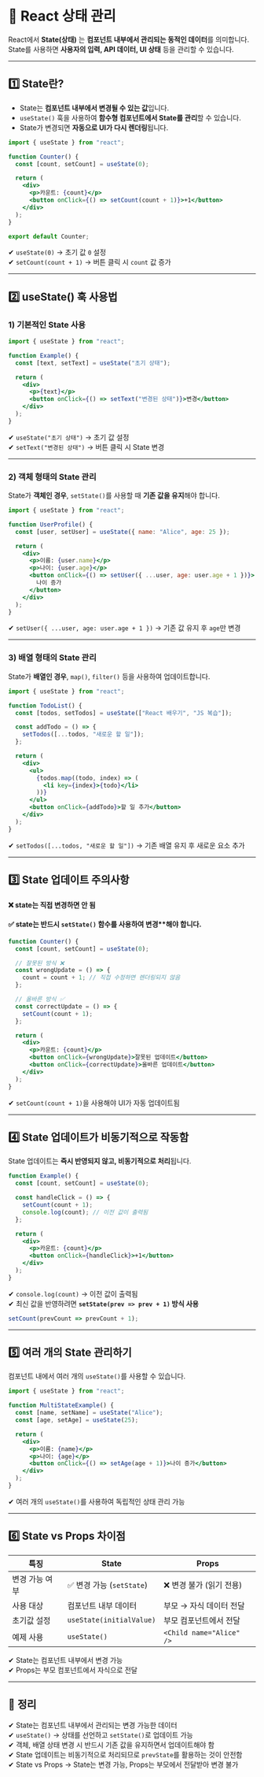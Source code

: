 # 📌 React 상태 관리

React에서 **State(상태)** 는 **컴포넌트 내부에서 관리되는 동적인 데이터**를 의미합니다.  
State를 사용하면 **사용자의 입력, API 데이터, UI 상태** 등을 관리할 수 있습니다.

---

## 1️⃣ State란?
- State는 **컴포넌트 내부에서 변경될 수 있는 값**입니다.
- `useState()` 훅을 사용하여 **함수형 컴포넌트에서 State를 관리**할 수 있습니다.
- State가 변경되면 **자동으로 UI가 다시 렌더링**됩니다.

```jsx
import { useState } from "react";

function Counter() {
  const [count, setCount] = useState(0);

  return (
    <div>
      <p>카운트: {count}</p>
      <button onClick={() => setCount(count + 1)}>+1</button>
    </div>
  );
}

export default Counter;
```
✔ `useState(0)` → 초기 값 `0` 설정  
✔ `setCount(count + 1)` → 버튼 클릭 시 `count` 값 증가  

---

## 2️⃣ useState() 훅 사용법

### 1) 기본적인 State 사용
```jsx
import { useState } from "react";

function Example() {
  const [text, setText] = useState("초기 상태");

  return (
    <div>
      <p>{text}</p>
      <button onClick={() => setText("변경된 상태")}>변경</button>
    </div>
  );
}
```
✔ `useState("초기 상태")` → 초기 값 설정  
✔ `setText("변경된 상태")` → 버튼 클릭 시 State 변경  

---

### 2) 객체 형태의 State 관리
State가 **객체인 경우**, `setState()`를 사용할 때 **기존 값을 유지**해야 합니다.

```jsx
import { useState } from "react";

function UserProfile() {
  const [user, setUser] = useState({ name: "Alice", age: 25 });

  return (
    <div>
      <p>이름: {user.name}</p>
      <p>나이: {user.age}</p>
      <button onClick={() => setUser({ ...user, age: user.age + 1 })}>
        나이 증가
      </button>
    </div>
  );
}
```
✔ `setUser({ ...user, age: user.age + 1 })` → 기존 값 유지 후 `age`만 변경  

---

### 3) 배열 형태의 State 관리
State가 **배열인 경우**, `map()`, `filter()` 등을 사용하여 업데이트합니다.

```jsx
import { useState } from "react";

function TodoList() {
  const [todos, setTodos] = useState(["React 배우기", "JS 복습"]);

  const addTodo = () => {
    setTodos([...todos, "새로운 할 일"]);
  };

  return (
    <div>
      <ul>
        {todos.map((todo, index) => (
          <li key={index}>{todo}</li>
        ))}
      </ul>
      <button onClick={addTodo}>할 일 추가</button>
    </div>
  );
}
```
✔ `setTodos([...todos, "새로운 할 일"])` → 기존 배열 유지 후 새로운 요소 추가  

---

## 3️⃣ State 업데이트 주의사항

#### ❌ state는 직접 변경하면 안 됨
#### ✅ state는 반드시 `setState()` 함수를 사용하여 변경**해야 합니다.

```jsx
function Counter() {
  const [count, setCount] = useState(0);

  // 잘못된 방식 ❌
  const wrongUpdate = () => {
    count = count + 1; // 직접 수정하면 렌더링되지 않음
  };

  // 올바른 방식 ✅
  const correctUpdate = () => {
    setCount(count + 1);
  };

  return (
    <div>
      <p>카운트: {count}</p>
      <button onClick={wrongUpdate}>잘못된 업데이트</button>
      <button onClick={correctUpdate}>올바른 업데이트</button>
    </div>
  );
}
```
✔ `setCount(count + 1)`을 사용해야 UI가 자동 업데이트됨  

---

## 4️⃣ State 업데이트가 비동기적으로 작동함
State 업데이트는 **즉시 반영되지 않고, 비동기적으로 처리**됩니다.

```jsx
function Example() {
  const [count, setCount] = useState(0);

  const handleClick = () => {
    setCount(count + 1);
    console.log(count); // 이전 값이 출력됨
  };

  return (
    <div>
      <p>카운트: {count}</p>
      <button onClick={handleClick}>+1</button>
    </div>
  );
}
```
✔ `console.log(count)` → 이전 값이 출력됨  
✔ 최신 값을 반영하려면 **`setState(prev => prev + 1)` 방식 사용**

```jsx
setCount(prevCount => prevCount + 1);
```

---

## 5️⃣ 여러 개의 State 관리하기

컴포넌트 내에서 여러 개의 `useState()`를 사용할 수 있습니다.

```jsx
import { useState } from "react";

function MultiStateExample() {
  const [name, setName] = useState("Alice");
  const [age, setAge] = useState(25);

  return (
    <div>
      <p>이름: {name}</p>
      <p>나이: {age}</p>
      <button onClick={() => setAge(age + 1)}>나이 증가</button>
    </div>
  );
}
```
✔ 여러 개의 `useState()`를 사용하여 독립적인 상태 관리 가능  

---

## 6️⃣ State vs Props 차이점

| 특징 | State | Props |
|------|-------|-------|
| 변경 가능 여부 | ✅ 변경 가능 (`setState`) | ❌ 변경 불가 (읽기 전용) |
| 사용 대상 | 컴포넌트 내부 데이터 | 부모 → 자식 데이터 전달 |
| 초기값 설정 | `useState(initialValue)` | 부모 컴포넌트에서 전달 |
| 예제 사용 | `useState()` | `<Child name="Alice" />` |

✔ State는 컴포넌트 내부에서 변경 가능  
✔ Props는 부모 컴포넌트에서 자식으로 전달  

---

## 🎯 정리
✔ State는 컴포넌트 내부에서 관리되는 변경 가능한 데이터  
✔ `useState()` → 상태를 선언하고 `setState()`로 업데이트 가능  
✔ 객체, 배열 상태 변경 시 반드시 기존 값을 유지하면서 업데이트해야 함  
✔ State 업데이트는 비동기적으로 처리되므로 `prevState`를 활용하는 것이 안전함  
✔ State vs Props → State는 변경 가능, Props는 부모에서 전달받아 변경 불가  
